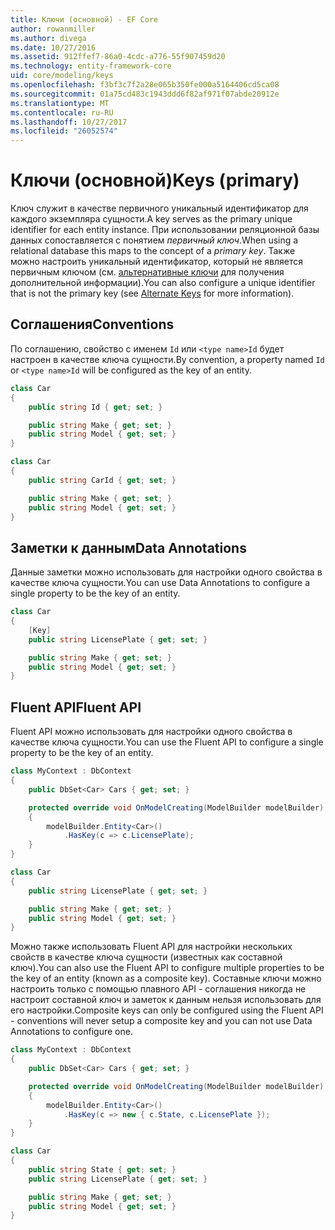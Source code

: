 ```yaml
---
title: Ключи (основной) - EF Core
author: rowanmiller
ms.author: divega
ms.date: 10/27/2016
ms.assetid: 912ffef7-86a0-4cdc-a776-55f907459d20
ms.technology: entity-framework-core
uid: core/modeling/keys
ms.openlocfilehash: f3bf3c7f2a28e065b350fe000a5164406cd5ca08
ms.sourcegitcommit: 01a75cd483c1943ddd6f82af971f07abde20912e
ms.translationtype: MT
ms.contentlocale: ru-RU
ms.lasthandoff: 10/27/2017
ms.locfileid: "26052574"
---
```

# <a name="keys-primary"></a><span data-ttu-id="a6456-102">Ключи (основной)</span><span class="sxs-lookup"><span data-stu-id="a6456-102">Keys (primary)</span></span>

<span data-ttu-id="a6456-103">Ключ служит в качестве первичного уникальный идентификатор для каждого экземпляра сущности.</span><span class="sxs-lookup"><span data-stu-id="a6456-103">A key serves as the primary unique identifier for each entity instance.</span></span> <span data-ttu-id="a6456-104">При использовании реляционной базы данных сопоставляется с понятием *первичный ключ*.</span><span class="sxs-lookup"><span data-stu-id="a6456-104">When using a relational database this maps to the concept of a *primary key*.</span></span> <span data-ttu-id="a6456-105">Также можно настроить уникальный идентификатор, который не является первичным ключом (см. [альтернативные ключи](alternate-keys.md) для получения дополнительной информации).</span><span class="sxs-lookup"><span data-stu-id="a6456-105">You can also configure a unique identifier that is not the primary key (see [Alternate Keys](alternate-keys.md) for more information).</span></span>

## <a name="conventions"></a><span data-ttu-id="a6456-106">Соглашения</span><span class="sxs-lookup"><span data-stu-id="a6456-106">Conventions</span></span>

<span data-ttu-id="a6456-107">По соглашению, свойство с именем `Id` или `<type name>Id` будет настроен в качестве ключа сущности.</span><span class="sxs-lookup"><span data-stu-id="a6456-107">By convention, a property named `Id` or `<type name>Id` will be configured as the key of an entity.</span></span>

<!-- [!code-csharp[Main](samples/core/Modeling/Conventions/Samples/KeyId.cs?highlight=3)] -->
``` csharp
class Car
{
    public string Id { get; set; }

    public string Make { get; set; }
    public string Model { get; set; }
}
```

<!-- [!code-csharp[Main](samples/core/Modeling/Conventions/Samples/KeyTypeNameId.cs?highlight=3)] -->
``` csharp
class Car
{
    public string CarId { get; set; }

    public string Make { get; set; }
    public string Model { get; set; }
}
```

## <a name="data-annotations"></a><span data-ttu-id="a6456-108">Заметки к данным</span><span class="sxs-lookup"><span data-stu-id="a6456-108">Data Annotations</span></span>

<span data-ttu-id="a6456-109">Данные заметки можно использовать для настройки одного свойства в качестве ключа сущности.</span><span class="sxs-lookup"><span data-stu-id="a6456-109">You can use Data Annotations to configure a single property to be the key of an entity.</span></span>

<!-- [!code-csharp[Main](samples/core/Modeling/DataAnnotations/Samples/KeySingle.cs?highlight=3,4)] -->
``` csharp
class Car
{
    [Key]
    public string LicensePlate { get; set; }

    public string Make { get; set; }
    public string Model { get; set; }
}
```

## <a name="fluent-api"></a><span data-ttu-id="a6456-110">Fluent API</span><span class="sxs-lookup"><span data-stu-id="a6456-110">Fluent API</span></span>

<span data-ttu-id="a6456-111">Fluent API можно использовать для настройки одного свойства в качестве ключа сущности.</span><span class="sxs-lookup"><span data-stu-id="a6456-111">You can use the Fluent API to configure a single property to be the key of an entity.</span></span>

<!-- [!code-csharp[Main](samples/core/Modeling/FluentAPI/Samples/KeySingle.cs?highlight=7,8)] -->
``` csharp
class MyContext : DbContext
{
    public DbSet<Car> Cars { get; set; }

    protected override void OnModelCreating(ModelBuilder modelBuilder)
    {
        modelBuilder.Entity<Car>()
            .HasKey(c => c.LicensePlate);
    }
}

class Car
{
    public string LicensePlate { get; set; }

    public string Make { get; set; }
    public string Model { get; set; }
}
```

<span data-ttu-id="a6456-112">Можно также использовать Fluent API для настройки нескольких свойств в качестве ключа сущности (известных как составной ключ).</span><span class="sxs-lookup"><span data-stu-id="a6456-112">You can also use the Fluent API to configure multiple properties to be the key of an entity (known as a composite key).</span></span> <span data-ttu-id="a6456-113">Составные ключи можно настроить только с помощью плавного API - соглашения никогда не настроит составной ключ и заметок к данным нельзя использовать для его настройки.</span><span class="sxs-lookup"><span data-stu-id="a6456-113">Composite keys can only be configured using the Fluent API - conventions will never setup a composite key and you can not use Data Annotations to configure one.</span></span>

<!-- [!code-csharp[Main](samples/core/Modeling/FluentAPI/Samples/KeyComposite.cs?highlight=7,8)] -->
``` csharp
class MyContext : DbContext
{
    public DbSet<Car> Cars { get; set; }

    protected override void OnModelCreating(ModelBuilder modelBuilder)
    {
        modelBuilder.Entity<Car>()
            .HasKey(c => new { c.State, c.LicensePlate });
    }
}

class Car
{
    public string State { get; set; }
    public string LicensePlate { get; set; }

    public string Make { get; set; }
    public string Model { get; set; }
}
```
